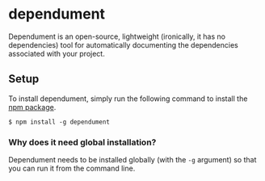 # dependument

Dependument is an open-source, lightweight (ironically, it has no dependencies) tool for automatically documenting the dependencies associated with your project.

## Setup
To install dependument, simply run the following command to install the [npm package](https://www.npmjs.com/package/dependument).

    $ npm install -g dependument

### Why does it need global installation?
Dependument needs to be installed globally (with the `-g` argument) so that you can run it from the command line.
